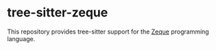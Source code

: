 # tree-sitter-zeque

This repository provides tree-sitter support for the [Zeque](https://github.com/QnnOkabayashi/zeque-lang) programming language.

